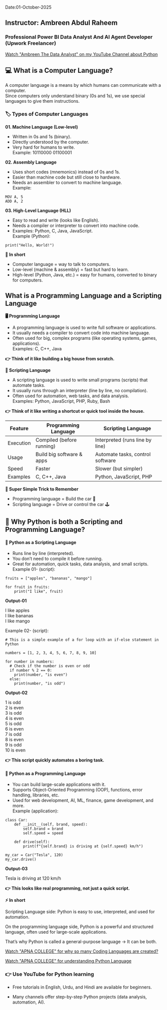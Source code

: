 Date:01-October-2025

## Instructor: Ambreen Abdul Raheem
### Professional Power BI Data Analyst And AI Agent Developer (Upwork Freelancer)


[Watch "Ambreen The Data Analyst" on my YouTube Channel about Python](https://www.youtube.com/@AmbreenAbdulRaheem-y8m)


## 💻 What is a Computer Language?

A computer language is a means by which humans can communicate with a computer.\
Since computers only understand binary (0s and 1s), we use special languages to give them instructions.

### 🏷️ Types of Computer Languages
**01. Machine Language (Low-level)**
- Written in 0s and 1s (binary).
- Directly understood by the computer.
- Very hard for humans to write.\
Example: 10110000 01100001

**02. Assembly Language**
- Uses short codes (mnemonics) instead of 0s and 1s.
- Easier than machine code but still close to hardware.
- Needs an assembler to convert to machine language.\
Example:
```
MOV A, 5
ADD A, 2
```

**03. High-Level Language (HLL)**
- Easy to read and write (looks like English).
- Needs a compiler or interpreter to convert into machine code.
- Examples: Python, C, Java, JavaScript.\
Example (Python):
```
print("Hello, World!")
```
**📝 In short**
- Computer language = way to talk to computers.
- Low-level (machine & assembly) = fast but hard to learn.
- High-level (Python, Java, etc.) = easy for humans, converted to binary for computers.

## What is a Programming Language and a Scripting Language
**🖥️ Programming Language**
- A programming language is used to write full software or applications.
- It usually needs a compiler to convert code into machine language.
- Often used for big, complex programs (like operating systems, games, applications).\
Examples: C, C++, Java

**👉 Think of it like building a big house from scratch.**

**📜 Scripting Language**
- A scripting language is used to write small programs (scripts) that automate tasks.
- It usually runs through an interpreter (line by line, no compilation).
- Often used for automation, web tasks, and data analysis.\
Examples: Python, JavaScript, PHP, Ruby, Bash

**👉 Think of it like writing a shortcut or quick tool inside the house.**

| Feature       | Programming Language      | Scripting Language               |
| ------------- | ------------------------- | -------------------------------- |
| Execution | Compiled (before running) | Interpreted (runs line by line)  |
| Usage     | Build big software & apps | Automate tasks, control software |
| Speed     | Faster                    | Slower (but simpler)             |
| Examples  | C, C++, Java              | Python, JavaScript, PHP          |


**🎯 Super Simple Trick to Remember**
- Programming language = Build the car 🚗
- Scripting language = Drive or control the car 🕹️

## 🐍 Why Python is both a Scripting and Programming Language?
#### 🔹 Python as a Scripting Language
- Runs line by line (interpreted).
- You don’t need to compile it before running.
- Great for automation, quick tasks, data analysis, and small scripts.\
Example 01- (script):
```
fruits = ["apples", "bananas", "mango"]

for fruit in fruits:
    print("I like", fruit)
```
**Output-01**

I like apples\
I like bananas\
I like mango

Example 02- (script):
```
# This is a simple example of a for loop with an if-else statement in Python

numbers = [1, 2, 3, 4, 5, 6, 7, 8, 9, 10]

for number in numbers:
  # Check if the number is even or odd
  if number % 2 == 0:
    print(number, "is even")
  else:
    print(number, "is odd")
```
**Output-02**

1 is odd\
2 is even\
3 is odd\
4 is even\
5 is odd\
6 is even\
7 is odd\
8 is even\
9 is odd\
10 is even

**👉 This script quickly automates a boring task.**

#### 🔹 Python as a Programming Language
- You can build large-scale applications with it.
- Supports Object-Oriented Programming (OOP), functions, error handling, libraries, etc.
- Used for web development, AI, ML, finance, game development, and more.\
Example (application):
```
class Car:
    def __init__(self, brand, speed):
        self.brand = brand
        self.speed = speed
    
    def drive(self):
        print(f"{self.brand} is driving at {self.speed} km/h")

my_car = Car("Tesla", 120)
my_car.drive()
```
**Output-03**

Tesla is driving at 120 km/h

**👉 This looks like real programming, not just a quick script.**

**⚡ In short**

Scripting Language side: Python is easy to use, interpreted, and used for automation.

On the programming language side, Python is a powerful and structured language, often used for large-scale applications.

That’s why Python is called a general-purpose language → It can be both.

[Watch "APNA COLLEGE" for why so many Coding Languages are created?](https://www.youtube.com/watch?v=5QUSeBAMjoo)

[Watch "APNA COLLEGE" for understanding Python Language](https://www.youtube.com/watch?v=t2_Q2BRzeEE&list=PLGjplNEQ1it8-0CmoljS5yeV-GlKSUEt0)

### 👉 Use YouTube for Python learning

- Free tutorials in English, Urdu, and Hindi are available for beginners.

- Many channels offer step-by-step Python projects (data analysis, automation, AI).














